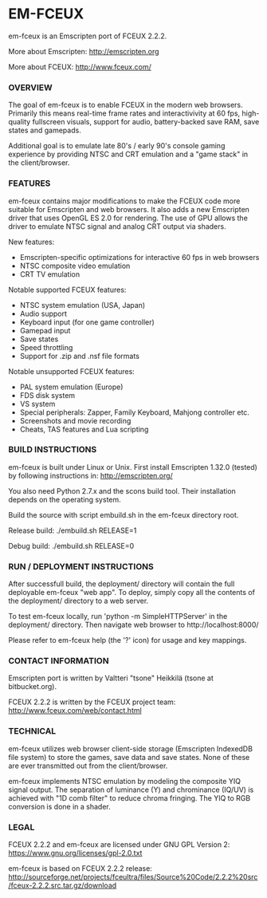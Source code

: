 # EM-FCEUX #

em-fceux is an Emscripten port of FCEUX 2.2.2.

More about Emscripten: http://emscripten.org

More about FCEUX: http://www.fceux.com/


### OVERVIEW ###

The goal of em-fceux is to enable FCEUX in the modern web browsers.
Primarily this means real-time frame rates and interactivivity at 60 fps,
high-quality fullscreen visuals, support for audio, battery-backed
save RAM, save states and gamepads.

Additional goal is to emulate late 80's / early 90's console gaming
experience by providing NTSC and CRT emulation and a "game stack"
in the client/browser.


### FEATURES ###

em-fceux contains major modifications to make the FCEUX code more suitable
for Emscripten and web browsers. It also adds a new Emscripten driver that
uses OpenGL ES 2.0 for rendering. The use of GPU allows the driver to emulate
NTSC signal and analog CRT output via shaders.

New features:

* Emscripten-specific optimizations for interactive 60 fps in web browsers
* NTSC composite video emulation
* CRT TV emulation

Notable supported FCEUX features:

* NTSC system emulation (USA, Japan)
* Audio support
* Keyboard input (for one game controller)
* Gamepad input
* Save states
* Speed throttling
* Support for .zip and .nsf file formats

Notable unsupported FCEUX features:

* PAL system emulation (Europe)
* FDS disk system
* VS system
* Special peripherals: Zapper, Family Keyboard, Mahjong controller etc.
* Screenshots and movie recording
* Cheats, TAS features and Lua scripting


### BUILD INSTRUCTIONS ###

em-fceux is built under Linux or Unix. First install Emscripten 1.32.0
(tested) by following instructions in: http://emscripten.org/

You also need Python 2.7.x and the scons build tool. Their installation
depends on the operating system.

Build the source with script embuild.sh in the em-fceux directory root.

Release build: ./embuild.sh RELEASE=1

Debug build: ./embuild.sh RELEASE=0


### RUN / DEPLOYMENT INSTRUCTIONS ###

After successfull build, the deployment/ directory will contain the full
deployable em-fceux "web app". To deploy, simply copy all the contents of
the deployment/ directory to a web server.

To test em-fceux locally, run 'python -m SimpleHTTPServer' in the deployment/
directory. Then navigate web browser to http://localhost:8000/

Please refer to em-fceux help (the '?' icon) for usage and key mappings.


### CONTACT INFORMATION ###

Emscripten port is written by Valtteri "tsone" Heikkilä (tsone at bitbucket.org).

FCEUX 2.2.2 is written by the FCEUX project team: http://www.fceux.com/web/contact.html


### TECHNICAL ###

em-fceux utilizes web browser client-side storage (Emscripten IndexedDB
file system) to store the games, save data and save states. None of these
are ever transmitted out from the client/browser.

em-fceux implements NTSC emulation by modeling the composite YIQ signal
output. The separation of luminance (Y) and chrominance (IQ/UV) is achieved
with "1D comb filter" to reduce chroma fringing. The YIQ to RGB conversion
is done in a shader. 


### LEGAL ###

FCEUX 2.2.2 and em-fceux are licensed under GNU GPL Version 2:
https://www.gnu.org/licenses/gpl-2.0.txt

em-fceux is based on FCEUX 2.2.2 release:
http://sourceforge.net/projects/fceultra/files/Source%20Code/2.2.2%20src/fceux-2.2.2.src.tar.gz/download
